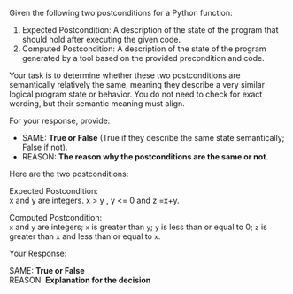 
Given the following two postconditions for a Python function:

1. Expected Postcondition: A description of the state of the program that should hold after executing the given code.
2. Computed Postcondition: A description of the state of the program generated by a tool based on the provided precondition and code.

Your task is to determine whether these two postconditions are semantically relatively the same, meaning they describe a very similar logical program state or behavior. You do not need to check for exact wording, but their semantic meaning must align.

For your response, provide:

- SAME: **True or False** (True if they describe the same state semantically; False if not).
- REASON: **The reason why the postconditions are the same or not**.

Here are the two postconditions:

Expected Postcondition:  
x and y are integers.  x > y , y <= 0 and z =x+y.

Computed Postcondition:  
`x` and `y` are integers; `x` is greater than `y`; `y` is less than or equal to 0; `z` is greater than `x` and less than or equal to `x`.

Your Response: 

SAME: **True or False**  
REASON: **Explanation for the decision**
